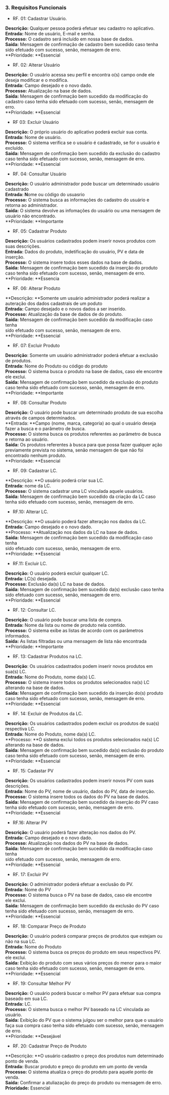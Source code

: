 ### 3. Requisitos Funcionais

* RF. 01: Cadastrar  Usuário.

**Descrição:** Qualquer pessoa poderá efetuar  seu cadastro no aplicativo.  
**Entrada:** Nome de usuário, E-mail e senha.  
**Processo:** O cadastro será incluído em nossa base de dados.  
**Saída:** Mensagem de confirmação de cadastro bem sucedido caso tenha sido efetuado com sucesso, senão, mensagem de erro.  
**Prioridade: **Essencial

* RF. 02: Alterar Usuário

**Descrição:** O usuário acessa seu perfil e encontra o\(s\) campo onde ele deseja modificar e o modifica.  
**Entrada:** Campo desejado e o novo dado.  
**Processo:** Atualização na base de dados.  
**Saída:** Mensagem de confirmação bem sucedido da modificação do cadastro caso tenha sido efetuado com sucesso, senão, mensagem de erro.  
**Prioridade: **Essencial

* RF 03: Excluir  Usuário

**Descrição:** O próprio usuário do aplicativo poderá excluir sua conta.  
**Entrada:** Nome de usuário.  
**Processo:** O sistema verifica se o usuário é cadastrado, se for o usuário é excluído.  
**Saída:** Mensagem de confirmação bem sucedido da exclusão do cadastro caso tenha sido efetuado com sucesso, senão, mensagem de erro.  
**Prioridade: **Essencial

* RF. 04: Consultar Usuário

**Descrição:** O usuário administrador pode buscar um determinado usuário cadastrado  
**Entrada: N**ome ou código do usuasrio  
**Processo:** O sistema busca as informações do cadastro do usuário e retorna ao administrador.  
**Saída:** O sistema devolve as infomações do usuário ou uma mensagem de usuário não encontrado.  
**Prioridade: **Importante

* RF. 05: Cadastrar Produto

**Descrição:** Os usuários cadastrados podem inserir novos produtos com suas descrições.  
**Entrada:** Dados do produto, indetificação do usuário, PV e data de inserção.  
**Processo:** O sistema insere todos esses dados na base de dados.  
**Saída:** Mensagem de confirmação bem sucedido da inserção do produto caso tenha sido efetuado com sucesso, senão, mensagem de erro.  
**Prioridade: **Essencia

* RF. 06: Alterar Produto

**Descrição: **Somente um usuário administrador poderá realizar a auteração dos dados cadastrais de um poduto  
**Entrada:** Campo desejado e o novos dados a ser inserido.  
**Processo:** Atualização da base de dados de do produto.  
**Saída:** Mensagem de confirmação bem sucedido da modificação caso tenha  
sido efetuado com sucesso, senão, mensagem de erro.  
**Prioridade: **Essencial

* RF. 07: Excluir Produto

**Descrição**: Somente um usuário  administrador poderá efetuar a exclusão de produtos.  
**Entrada:** Nome do Produto ou código do produto  
**Processo:** O sistema busca o produto na base de dados, caso ele encontre  
ele exclui.  
**Saída:** Mensagem de confirmação bem sucedido da exclusão do produto caso tenha sido efetuado com sucesso, senão, mensagem de erro.  
**Prioridade: **Importante

* RF. 08: Consultar Produto

**Descrição:** O usuário pode buscar um determinado produto de sua escolha  
através de campos determinados.  
**Entrada: **Campo \(nome, marca, categoria\) ao qual o usuário deseja fazer a busca e o parâmetro de busca.  
**Processo:** O sistema busca os produtos referentes ao parâmetro de busca e retorna ao usuário.  
**Saída:** Os produtos referentes à busca para que possa fazer qualquer ação previamente prevista no sistema, senão mensagem de que não foi encontrado nenhum produto.  
**Prioridade: **Essencial

* RF. 09: Cadastrar  LC.

**Descrição: **O usuário poderá criar sua LC.  
**Entrada:** nome da LC.  
**Processo:** O sistema cadastrar uma LC vinculada aquele usuários.  
**Saída:**  Mensagem de confirmação bem sucedido da criação da LC caso tenha sido efetuado com sucesso, senão, mensagem de erro.

* RF.10: Alterar  LC.

**Descrição: **O usuário poderá fazer alteração nos dados da LC.  
**Entrada:** Campo desejado e o novo dado.  
**Processo: **Atualização nos dados da LC na base de dados.  
**Saída:** Mensagem de confirmação bem sucedido da modificação caso tenha  
sido efetuado com sucesso, senão, mensagem de erro.  
**Prioridade: **Essencial

* RF.11: Excluir LC.

**Descrição:** O usuário poderá excluir qualquer LC.  
**Entrada:** LC\(s\) desejada.  
**Processo:** Exclusão da\(s\) LC na base de dados.  
**Saída:** Mensagem de confirmação bem sucedido da\(s\) exclusão caso tenha  
sido efetuado com sucesso, senão, mensagem de erro.  
**Prioridade: **Essencial

* RF. 12: Consultar LC.

**Descrição:** O usuário pode buscar uma lista de compra.  
**Entrada:** Nome da lista ou nome de produto nela comtido.  
**Processo:** O sistema exibe as listas de acordo com os parâmetros informados.  
**Saída:** As listas filtradas ou uma mensagem de lista não encontrada  
**Prioridade: **Importante

* RF. 13: Cadastrar Produtos na LC.

**Descrição**: Os usuários cadastrados podem inserir novos produtos em sua\(s\) LC.  
**Entrada:** Nome do Produto, nome da\(s\) LC.  
**Processo:** O sistema insere todos os produtos selecionados na\(s\) LC alterando na base de dados.  
**Saída:** Mensagem de confirmação bem sucedido da inserção do\(s\) produto caso tenha sido efetuado com sucesso, senão, mensagem de erro.  
**Prioridade: **Essencial

* RF. 14: Excluir de Produtos da LC. 

**Descrição:** Os usuários cadastrados podem excluir os produtos de sua\(s\) respectiva LC.  
**Entrada:** Nome do Produto, nome da\(s\) LC.  
**Processo: **O sistema exclui  todos os produtos selecionados na\(s\) LC alterando na base de dados.  
**Saída:** Mensagem de confirmação bem sucedido da\(s\) exclusão do produto caso tenha sido efetuado com sucesso, senão, mensagem de erro.  
**Prioridade: **Essencial

* RF. 15: Cadastar  PV 

**Descrição:** Os usuários cadastrados podem inserir novos PV com suas descrições.  
**Entrada:** Nome do PV, nome de usuário, dados do PV, data de inserção.  
**Processo:** O sistema insere todos os dados do PV na base de dados.  
**Saída:** Mensagem de confirmação bem sucedido da inserção do PV caso tenha sido efetuado com sucesso, senão, mensagem de erro.  
**Prioridade: **Essencial

* RF.16: Alterar PV

**Descrição:** O usuário poderá fazer alteração nos dados do PV.  
**Entrada:** Campo desejado e o novo dado.  
**Processo:** Atualização nos dados do PV na base de dados.  
**Saída:** Mensagem de confirmação bem sucedido da modificação caso tenha  
sido efetuado com sucesso, senão, mensagem de erro.  
**Prioridade: **Essencial

* RF. 17: Excluir PV

**Descrição:** O administrador poderá efetuar a exclusão do PV.  
**Entrada:** Nome do PV  
**Processo:** O sistema busca o PV na base de dados, caso ele encontre  
ele exclui.  
**Saída:** Mensagem de confirmação bem sucedido da exclusão do PV caso tenha sido efetuado com sucesso, senão, mensagem de erro.  
**Prioridade: **Essencial

* RF. 18: Comparar Preço de Produto

**Descrição:** O usuário poderá comparar preços de produtos que estejam ou não na sua LC.  
**Entrada:** Nome do Produto  
**Processo:** O sistema busca os preços do produto em seus respectivos PV.  
ele exclui.  
**Saída:** Exibição do produto com seus vários preços do menor para o maior caso tenha sido efetuado com sucesso, senão, mensagem de erro.  
**Prioridade: **Essencial

* RF. 19: Consultar Melhor PV

**Descrição:** O usuário poderá buscar o melhor PV para efetuar sua compra baseado em sua LC.  
**Entrada:** LC.  
**Processo:** O sistema busca o melhor PV baseado na LC vinculada ao usuário.  
**Saída:** Exibição do PV que o sistema julgou ser o melhor para que o usuário faça sua compra caso tenha sido efetuado com sucesso, senão, mensagem de erro.  
**Prioridade: **Desejável

* RF. 20: Cadastrar Preço de Produto 

**Descrição: **O usuário cadastro o preço dos produtos num determinado ponto de venda.  
**Entrada:** Buscar produto e preço do produto em um ponto de venda  
**Processo:** O sistema atualiza o preço do produto para aquele ponto de venda.  
**Saída:** Confirmar a atuliazação do preço do produto ou  mensagem de erro.  
**Prioridade:** Essencial

